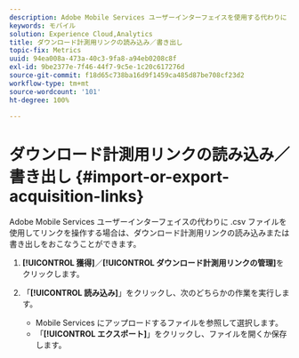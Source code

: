 ```yaml
---
description: Adobe Mobile Services ユーザーインターフェイスを使用する代わりに .csv ファイルを使用してリンクを処理したい場合は、ダウンロード計測用リンクをインポートまたはエクスポートします。
keywords: モバイル
solution: Experience Cloud,Analytics
title: ダウンロード計測用リンクの読み込み／書き出し
topic-fix: Metrics
uuid: 94ea008a-473a-40c3-9fa8-a94eb0208c8f
exl-id: 9be2377e-7f46-44f7-9c5e-1c20c617276d
source-git-commit: f18d65c738ba16d9f1459ca485d87be708cf23d2
workflow-type: tm+mt
source-wordcount: '101'
ht-degree: 100%

---
```


# ダウンロード計測用リンクの読み込み／書き出し {#import-or-export-acquisition-links}

Adobe Mobile Services ユーザーインターフェイスの代わりに .csv ファイルを使用してリンクを操作する場合は、ダウンロード計測用リンクの読み込みまたは書き出しをおこなうことができます。

1. **[!UICONTROL 獲得]**／**[!UICONTROL ダウンロード計測用リンクの管理]**&#x200B;をクリックします。
1. 「**[!UICONTROL 読み込み]**」をクリックし、次のどちらかの作業を実行します。

   * Mobile Services にアップロードするファイルを参照して選択します。
   * 「**[!UICONTROL エクスポート]**」をクリックし、ファイルを開くか保存します。

